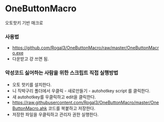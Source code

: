 # OneButtonMacro
오토핫키 기반 매크로

### 사용법
* https://github.com/Rogal3/OneButtonMacro/raw/master/OneButtonMacro.exe
* 다운받고 걍 쓰면 됨.

### 악성코드 싫어하는 사람을 위한 스크립트 직접 실행방법
* 오토 핫키를 설치한다.
* 니 직박구리 폴더에서 우클릭 - 새로만들기 - autohotkey script 를 클릭한다.
* 새 autohotkey를 우클릭하고 edit을 클릭한다.
* https://raw.githubusercontent.com/Rogal3/OneButtonMacro/master/OneButtonMacro.ahk 코드를 복붙하고 저장한다.
* 저장한 파일을 우클릭하고 관리자 권한 실행한다.
